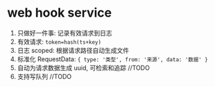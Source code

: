 # web hook service

1. 只做好一件事: 记录有效请求到日志
2. 有效请求: `token=hash(ts+key)`
3. 日志 scoped: 根据请求路径自动生成文件
4. 标准化 RequestData: `{ type: '类型', from: '来源', data: '数据' }`
5. 自动为请求数据生成 uuid, 可检索和追踪 //TODO
6. 支持写队列 //TODO
